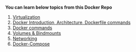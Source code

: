 __You can learn below topics from this Docker Repo__

1) [Virtualization](/Theory/1_Virtualization.md)
2) [Docker Introduction, Architecture, Dockerfile commands](/Theory/2_Docker_Intro.md)
3) [Docker commands](/Theory/3_docker_commands.md)
4) [Volumes & Bindmounts](/Theory/4_Volumes.md)
5) [Networking](/Theory/5_Networking.md)
6) [Docker-Compose](/Theory/6_Docker-Compose.md)


